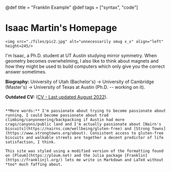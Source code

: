 @def title = "Franklin Example"
@def tags = ["syntax", "code"]

# Isaac Martin's Homepage

~~~
<img src="./files/pic2.jpg" alt="unnecessarily smug x_x" align="left" height=245/>
~~~
I'm Isaac, a Ph.D. student at UT Austin studying mirror symmetry. When geometry becomes overwhelming, I also like to think about magnets and how they might be used to build computers which only give you the correct answer sometimes. 

**Biography:** University of Utah (Bachelor's) -> University of Cambridge (Master's) -> University of Texas at Austin (Ph.D. -- working on it).

**Outdated CV:** ([CV - Last updated August 2022](/files/CV.pdf)).

~~~<br>~~~

**More words:** I'm passionate about trying to become passionate about running, I could become passionate about trad climbing/canyoneering/backpacking if Austin had more crags/canyons/public land and I'm actually passionate about [Nairn's biscuits](https://nairns.com/wellbeing/gluten-free) and [Strong Towns](https://www.strongtowns.org/about). Consistent access to gluten-free biscuits and walkable streets are together a decent predictor of life satisfaction, I think.

This site was styled using a modified version of the formatting found on [Ploum](https://ploum.net) and the Julia package [Franklin](https://franklinjl.org/) lets me write in Markdown and LaTeX without *too* much faffing about.
